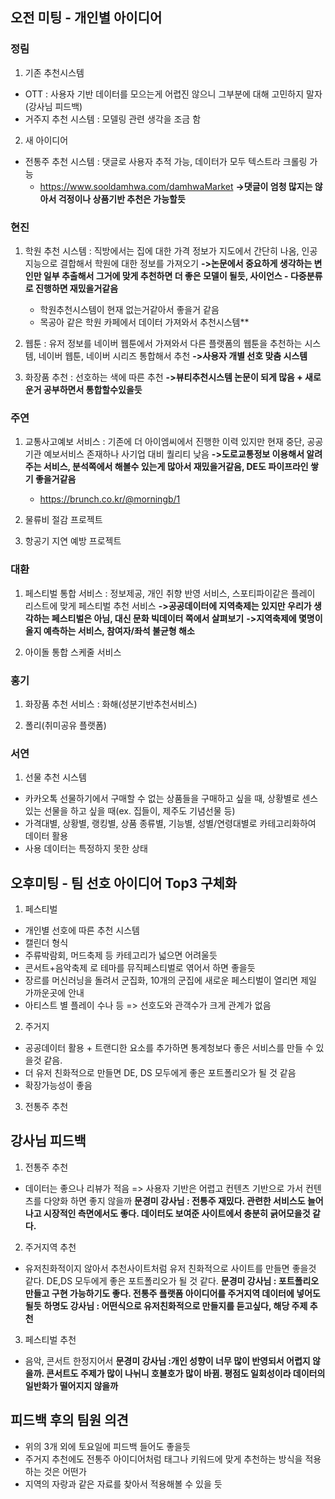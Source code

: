 ## 오전 미팅 - 개인별 아이디어

### 정림
1. 기존 추천시스템
- OTT : 사용자 기반 데이터를 모으는게 어렵진 않으니 그부분에 대해 고민하지 말자(강사님 피드백)
- 거주지 추천 시스템 : 모델링 관련 생각을 조금 함

2. 새 아이디어
- 전통주 추천 시스템 : 댓글로 사용자 추적 가능, 데이터가 모두 텍스트라 크롤링 가능
    - https://www.sooldamhwa.com/damhwaMarket
    **->댓글이 엄청 많지는 않아서 걱정이나 상품기반 추천은 가능할듯**

### 현진
1. 학원 추천 시스템 : 직방에서는 집에 대한 가격 정보가 지도에서 간단히 나옴, 인공지능으로 결합해서 학원에 대한 정보를 가져오기
    **->논문에서 중요하게 생각하는 변인만 일부 추출해서 그거에 맞게 추천하면 더 좋은 모델이 될듯, 사이언스 - 다중분류로 진행하면 재밌을거같음**
    - 학원추천시스템이 현재 없는거같아서 좋을거 같음
    - 목공아 같은 학원 카페에서 데이터 가져와서 추천시스템**

2. 웹툰 : 유저 정보를 네이버 웹툰에서 가져와서 다른 플랫폼의 웹툰을 추천하는 시스템, 네이버 웹툰, 네이버 시리즈 통합해서 추천
    **->사용자 개별 선호 맞춤 시스템**
3. 화장품 추천 : 선호하는 색에 따른 추천
    **->뷰티추천시스템 논문이 되게 많음 + 새로운거 공부하면서 통합할수있을듯**

### 주연
1. 교통사고예보 서비스 : 기존에 더 아이엠씨에서 진행한 이력 있지만 현재 중단, 공공기관 예보서비스 존재하나 사기업 대비 퀄리티 낮음
    **->도로교통정보 이용해서 알려주는 서비스, 분석쪽에서 해볼수 있는게 많아서 재밌을거같음, DE도 파이프라인 쌓기 좋을거같음**
    - https://brunch.co.kr/@morningb/1

2. 물류비 절감 프로젝트

3. 항공기 지연 예방 프로젝트

### 대환 
1. 페스티벌 통합 서비스 : 정보제공, 개인 취향 반영 서비스, 스포티파이같은 플레이 리스트에 맞게 페스티벌 추천 서비스
    **->공공데이터에 지역축제는 있지만 우리가 생각하는 페스티벌은 아님, 대신 문화 빅데이터 쪽에서 살펴보기**
    **->지역축제에 몇명이 올지 예측하는 서비스, 참여자/좌석 불균형 해소**

2. 아이돌 통합 스케줄 서비스 

### 홍기
1. 화장품 추천 서비스 : 화해(성분기반추천서비스)

2. 폴리(취미공유 플랫폼)

### 서연
1. 선물 추천 시스템
- 카카오톡 선물하기에서 구매할 수 없는 상품들을 구매하고 싶을 때, 상황별로 센스있는 선물을 하고 싶을 때(ex. 집들이, 제주도 기념선물 등)
- 가격대별, 상황별, 랭킹별, 상품 종류별, 기능별, 성별/연령대별로 카테고리화하여 데이터 활용
- 사용 데이터는 특정하지 못한 상태

## 오후미팅 - 팀 선호 아이디어 Top3 구체화
1. 페스티벌
- 개인별 선호에 따른 추천 시스템
- 캘린더 형식
- 주류박람회, 머드축제 등 카테고리가 넓으면 어려울듯
- 콘서트+음악축제 로 테마를 뮤직페스티벌로 엮어서 하면 좋을듯
- 장르를 머신러닝을 돌려서 군집화, 10개의 군집에 새로운 페스티벌이 열리면 제일 가까운곳에 안내
- 아티스트 별 플레이 수나  등 => 선호도와 관객수가 크게 관계가 없음

2. 주거지
- 공공데이터 활용 + 트랜디한 요소를 추가하면 통계청보다 좋은 서비스를 만들 수 있을것 같음.
- 더 유저 친화적으로 만들면 DE, DS 모두에게 좋은 포트폴리오가 될 것 같음
- 확장가능성이 좋음

3. 전통주 추천

## 강사님 피드백
1. 전통주 추천
- 데이터는 좋으나 리뷰가 적음 => 사용자 기반은 어렵고 컨텐츠 기반으로 가서 컨텐츠를 다양화 하면 좋지 않을까
    **문경미 강사님 : 전통주 재밌다. 관련한 서비스도 늘어나고 시장적인 측면에서도 좋다. 데이터도 보여준 사이트에서 충분히 긁어모을것 같다.**

2. 주거지역 추천
- 유저친화적이지 않아서 추천사이트처럼 유저 친화적으로 사이트를 만들면 좋을것 같다. DE,DS 모두에게 좋은 포트폴리오가 될 것 같다.
    **문경미 강사님 :  포트폴리오 만들고 구현 가능하기도 좋다. 전통주 플랫폼 아이디어를 주거지역 데이터에 넣어도 될듯**
    **하명도 강사님 : 어떤식으로 유저친화적으로 만들지를 듣고싶다, 해당 주제 추천**

3. 페스티벌 추천
- 음악, 콘서트 한정지어서 
    **문경미 강사님 :개인 성향이 너무 많이 반영되서 어렵지 않을까. 콘서트도 주제가 많이 나뉘니 호불호가 많이 바뀜. 평점도 일회성이라 데이터의 일반화가 떨어지지 않을까**

## 피드백 후의 팀원 의견
- 위의 3개 외에 토요일에 피드백 들어도 좋을듯
- 주거지 추천에도 전통주 아이디어처럼 태그나 키워드에 맞게 추천하는 방식을 적용하는 것은 어떤가
- 지역의 자랑과 같은 자료를 찾아서 적용해볼 수 있을 듯